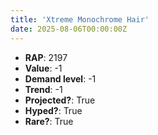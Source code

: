 ```yaml
---
title: 'Xtreme Monochrome Hair'
date: 2025-08-06T00:00:00Z
---
```

- **RAP**: 2197
- **Value**: -1
- **Demand level**: -1
- **Trend**: -1
- **Projected?**: True
- **Hyped?**: True
- **Rare?**: True
